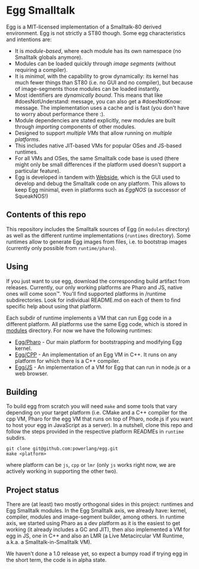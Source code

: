# Egg Smalltalk

Egg is a MIT-licensed implementation of a Smalltalk-80 derived environment.
Egg is not strictly a ST80 though. Some egg characteristics
and intentions are:
 - It is _module-based_, where each module has its own namespace (no Smalltalk globals anymore).
 - Modules can be loaded quickly through _image segments_ (without requiring a compiler).
 - It is _minimal_, with the capability to grow dynamically: its kernel has much fewer
   things than ST80 (i.e. no GUI and no compiler), but because of image-segments those
   modules can be loaded instantly.
 - Most identifiers are _dynamically bound_. This means that like #doesNotUnderstand:
   message, you can also get a #doesNotKnow: message. The implementation uses a cache and
   is fast (you don't have to worry about performance there :).
 - Module dependencies are stated explicitly, new modules are built through _importing_
   components of other modules.
 - Designed to support _multiple VMs_ that allow running on _multiple platforms_.
 - This includes native JIT-based VMs for popular OSes and JS-based runtimes.
 - For all VMs and OSes, the same Smalltalk code base is used (there might only be small
   differences if the platform used doesn't support a particular feature).
 - Egg is developed in tandem with [Webside](https://github.com/guillermoamaral/Webside),
   which is the GUI used to develop and debug the Smalltalk code on any platform.
   This allows to keep Egg minimal, even in platforms such as _EggNOS_ (a successor of
   SqueakNOS!)


## Contents of this repo

This repository includes the Smalltalk sources of Egg (in `modules` directory) as
well as the different runtime implementations (`runtimes` directory). Some runtimes
allow to generate Egg images from files, i.e. to bootstrap images (currently only possible
from `runtime/pharo`).

## Using

If you just want to use egg, download the corresponding build artifact from releases.
Currently, our only working platforms are Pharo and JS, native ones will come soon™. You'll find
supported platforms in /runtime subdirectories. Look for individual README.md on each
of them to find specific help about using that platform.

Each subdir of runtime implements a VM that can run Egg code in a different platform. All
platforms use the same Egg code, which is stored in [modules](modules) directory. For
now we have the following runtimes:

- [Egg/Pharo](runtime/pharo) - Our main platform for bootstrapping and modifying Egg kernel.
- [Egg/CPP](runtime/cpp) - An implementation of an Egg VM in C++. It runs on any platform for which there is a C++ compiler.
- [Egg/JS](runtime/js) - An implementation of a VM for Egg that can run in node.js or a web browser.

## Building

To build egg from scratch you will need `make` and some tools that vary depending on your target platform (i.e.
CMake and a C++ compiler for the cpp VM, Pharo for the egg VM that runs on top of Pharo, node.js if you want to
host your egg in JavaScript as a server).
In a nutshell, clone this repo and follow the steps provided in the respective platform READMEs in `runtime` subdirs.

```
git clone git@github.com:powerlang/egg.git
make <platform>
```

where platform can be `js`, `cpp` or `lmr` (only `js` works right now, we are actively working in supporting the other two).


## Project status

There are (at least) two mostly orthogonal sides in this project: runtimes and Egg Smalltalk modules.
In the Egg Smalltalk axis, we already have: kernel, compiler, modules and image-segment builder, among others.
In runtime axis, we started using Pharo as a dev platform as it is the easiest to get working (it
already includes a GC and JIT), then also implemented a VM for egg in JS, one in C++ and also an LMR (a Live
Metacircular VM Runtime, a.k.a. a Smalltalk-in-Smalltalk VM).

We haven't done a 1.0 release yet, so expect a bumpy road if trying egg in the short term, the code is in alpha state.

